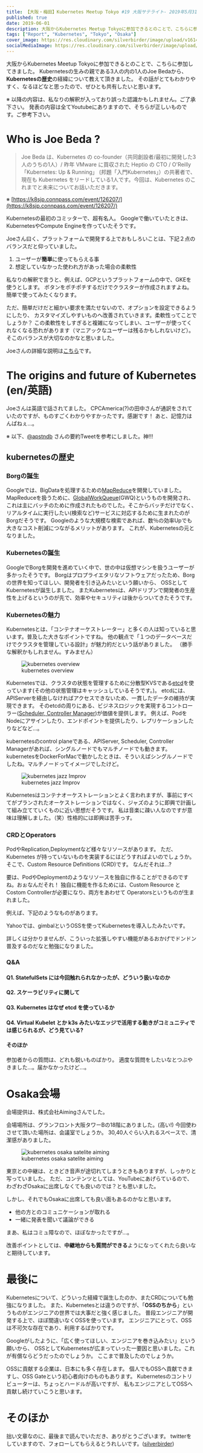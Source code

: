 ```yaml
---
title: 【大阪・梅田】Kubernetes Meetup Tokyo #19 大阪サテライト- 2019年5月31日参加レポート
published: true
date: 2019-06-01
description: 大阪からKubernetes Meetup Tokyoに参加できるとのことで、こちらに参加してきました。Kubernetesの生みの親である3人の内の1人のJoe Bedaから、Kubernetesの歴史の経緯について教えて頂きました。その話がとてもわかりやすく、なるほどなと思ったので、ぜひとも共有したいと思います。
tags: ["Report", "Kubernetes", "Tokyo", "Osaka"]
cover_image: https://res.cloudinary.com/silverbirder/image/upload/v1614428700/silver-birder.github.io/blog/kubernetes_osaka_satellite.png
socialMediaImage: https://res.cloudinary.com/silverbirder/image/upload/v1614428700/silver-birder.github.io/blog/kubernetes_osaka_satellite.png
---
```


大阪からKubernetes Meetup Tokyoに参加できるとのことで、こちらに参加してきました。
Kubernetesの生みの親である3人の内の1人のJoe Bedaから、**Kubernetesの歴史**の経緯について教えて頂きました。
その話がとてもわかりやすく、なるほどなと思ったので、ぜひとも共有したいと思います。

<ogp-me src="https://k8sjp-osaka.connpass.com/event/131981/"></ogp-me>

※ 以降の内容は、私なりの解釈が入っており誤った認識かもしれません。ご了承下さい。
発表の内容は全てYoutubeにありますので、そちらが正しいものです。ご参考下さい。

<o-embed src="https://www.youtube.com/watch?v=ETHGx8_Q-1k"></o-embed>

<!--  TODO: TOC -->

# Who is Joe Beda ?
> Joe Beda は、Kubernetes の co-founder（共同創設者/最初に開発した3人のうちの1人）/ 昨年 VMware に買収された Heptio の CTO / O'Reilly「Kubernetes: Up & Running」 (邦題「入門Kubernetes」）の共著者で、現在も Kubernetes をリードしている1人です。今回は、Kubernetes のこれまでと未来についてお話いただきます。

※ [https://k8sjp.connpass.com/event/126207/](https://k8sjp.connpass.com/event/126207/)

Kubernetesの最初のコミッターで、超有名人。
Googleで働いていたときは、KubernetesやCompute Engineを作っていたそうです。

Joeさん曰く、プラットフォームで開発する上でおもしろいことは、下記２点のバランスだと仰っていました。

1. ユーザーが**簡単**に使ってもらえる事
2. 想定していなかった使われ方があった場合の柔軟性

私なりの解釈で言うと、例えば、GCPというプラットフォームの中で、GKEを使うとします。
ボタンをポチポチするだけでクラスターが作成されますよね。簡単で使ってみたくなります。

ただ、簡単だけだと細かい要求を満たせないので、オプションを設定できるようにしたり、
カスタマイズしやすいものへ改善されていきます。柔軟性ってことでしょうか？
この柔軟性をしすぎると複雑になってしまい、ユーザーが使ってくれなくなる恐れがあります（マニアックなユーザーは残るかもしれないけど）。
そこのバランスが大切なのかなと思いました。

Joeさんの詳細な説明は[こちら](https://www.linkedin.com/in/jbeda)です。

# The origins and future of Kubernetes (en/英語)
Joeさんは英語で話されてました。
CPCAmerica(?)の田中さんが通訳をされていたのですが、ものすごくわかりやすかったです。感謝です！
あと、記憶力はんぱねぇ...。

<o-embed src="https://twitter.com/mumoshu/status/1134438272518635521?s=20" height="400px"></o-embed>

※ 以下、[@‏apstndb](https://twitter.com/apstndb) さんの要約Tweetを参考にしました。神!!!

<o-embed src="https://twitter.com/silverbirder/status/1134406467744804864?s=20" height="400px"></o-embed>

## kubernetesの歴史
### Borgの誕生
Googleでは、BigDataを処理するための[MapReduce](https://ja.wikipedia.org/wiki/MapReduce)を開発していました。
MapReduceを扱うために、[GlobalWorkQueue](https://www.slideshare.net/hasanveldstra/the-anatomy-of-the-google-architecture-fina-lv11/34-GWQ_Google_Workqueue_ulliBatch_SubmissionScheduler)(GWQ)というものを開発され、これは主にバッチのために作成されたものでした。そこからバッチだけでなく、リアルタイムに実行したい(検索など)サービスに対応するために生まれたのがBorgだそうです。
Googleのような大規模な検索であれば、数％の効率Upでも大きなコスト削減につながるメリットがあります。
これが、Kubernetesの元となりました。

### Kubernetesの誕生
GoogleでBorgを開発を進めていく中で、世の中は仮想マシンを扱うユーザーが多かったそうです。
Borgはプロプライエタリなソフトウェアだったため、Borgの世界を知ってほしい、開発者を引き込みたいという願いから、
OSSとしてKubernetesが誕生しました。
またKubernetesは、APIドリブンで開発者の生産性を上げるというのが先で、効率やセキュリティは後からついてきたそうです。

### Kubernetesの魅力
Kubernetesとは、「コンテナオーケストレーター」と多くの人は知っていると思います。普及した大きなポイントですね。
他の観点で「１つのデータベースだけでクラスタを管理している設計」が魅力的だという話がありました。
（勝手な解釈かもしれません。すみません）

<figure title="kubernetes overview">
<img alt="kubernetes overview" src="https://res.cloudinary.com/silverbirder/image/upload/v1614428761/silver-birder.github.io/blog/google_kubernetes_overview.png">
<figcaption>kubernetes overview</figcaption>
</figure>

Kubernetesでは、クラスタの状態を管理するために分散型KVSである[etcd](https://github.com/etcd-io/etcd)を使っています(その他の状態管理はキャッシュしているそうです。)。
etcdには、APIServerを経由しなければアクセスできないため、一貫したデータの維持が実現できます。
そのetcdの周りにある、ビジネスロジックを実現するコントローラー([Scheduler, Controller Manager](https://kubernetes.io/docs/concepts/overview/components/))が価値を提供します。
例えば、PodをNodeにアサインしたり、エンドポイントを提供したり、レプリケーションしたりなどなど...。

kubernetesのcontrol planeである、APIServer, Scheduler, Controller Managerがあれば、シングルノードでもマルチノードでも動きます。
kubernetesをDockerForMacで動かしたときは、そういえばシングルノードでしたね。マルチノードってイメージでしたけど。

<figure title="kubernetes jazz Improv">
<img alt="kubernetes jazz Improv" src="https://res.cloudinary.com/silverbirder/image/upload/v1614428854/silver-birder.github.io/blog/google_kubernetes_jazz_Improv.png">
<figcaption>kubernetes jazz Improv</figcaption>
</figure>

Kubernetesはコンテナオーケストレーションとよく言われますが、事前にすべてがプランされたオーケストレーションではなく、ジャズのように即興で計画して組み立てていくものに近い思想だそうです。
私は音楽に疎い人なのですが意味は理解しました。（笑）性格的には即興は苦手っす。

### CRDとOperators
PodやReplication,Deploymentなど様々なリソースがあります。
ただ、Kubernetes が持っていないものを実装するにはどうすればよいのでしょうか。
そこで、Custom Resource Definitions (CRD)です。
なんだそれは...?

<ogp-me src="https://kubernetes.io/docs/concepts/extend-kubernetes/api-extension/custom-resources/"></ogp-me>

<ogp-me src="https://qiita.com/cvusk/items/773e222e0971a5391a51"></ogp-me>

要は、PodやDeploymentのようなリソースを独自に作ることができるのですね。おぉなんだそれ！
独自に機能を作るためには、Custom Resource と Costom Controllerが必要になり、両方をあわせて
Operatorsというものが生まれました。

例えば、下記のようなものがあります。
<ogp-me src="https://github.com/oracle/mysql-operator"></ogp-me>

<ogp-me src="https://github.com/kubeflow/tf-operator"></ogp-me>

Yahooでは、gimbalというOSSを使ってKubernetesを導入したみたいです。
<ogp-me src="https://github.com/heptio/gimbal"></ogp-me>

<ogp-me src="https://techblog.yahoo.co.jp/advent-calendar-2018/oss-gimbal/"></ogp-me>

詳しくは分かりませんが、こういった拡張しやすい機能があるおかげでドンドン普及するのだなと勉強になりました。

### Q&A
#### Q1. StatefulSets には今回触れられなかったが、どういう扱いなのか

<o-embed src="https://twitter.com/apstndb/status/1134409892033261569?s=20" height="400px"></o-embed>

#### Q2. スケーラビリティに関して

<o-embed src="https://twitter.com/apstndb/status/1134410827627487232?s=20" height="400px"></o-embed>

#### Q3. Kubernetes はなぜ etcd を使っているか

<o-embed src="https://twitter.com/apstndb/status/1134411776009785345?s=20" height="400px"></o-embed>

<o-embed src="https://twitter.com/apstndb/status/1134412148237512705?s=20" height="400px"></o-embed>

<o-embed src="https://twitter.com/apstndb/status/1134412317439844352?s=20" height="400px"></o-embed>

#### Q4. Virtual Kubelet とか k3s みたいなエッジで活用する動きがコミュニティでは感じられるが、どう見ている?

<o-embed src="https://twitter.com/apstndb/status/1134413224839745536?s=20" height="500px"></o-embed>

<o-embed src="https://twitter.com/apstndb/status/1134413431316987904?s=20" height="500px"></o-embed>

#### そのほか

参加者からの質問は、どれも鋭いものばかり。
適度な質問をしたいなとつぶやきました...。届かなかったけど...。
<o-embed src="https://twitter.com/silverbirder/status/1134412867988480000?s=20" height="300px"></o-embed>

# Osaka会場
会場提供は、株式会社Aimingさんでした。

<ogp-me src="https://aiming-inc.com/ja/"></ogp-me>

会場場所は、グランフロント大阪タワーBの18階にありました。(高い!)
今回使わさせて頂いた場所は、会議室でしょうか。
30,40人ぐらい入れるスペースで、清潔感がありました。

<figure title="kubernetes osaka satelite aiming">
<img alt="kubernetes osaka satelite aiming" src="https://res.cloudinary.com/silverbirder/image/upload/v1614428802/silver-birder.github.io/blog/kubernetes_osaka_satelite_aiming.jpg">
<figcaption>kubernetes osaka satelite aiming</figcaption>
</figure>

東京との中継は、ときどき音声が途切れてしまうときもありますが、しっかりと写っていました。
ただ、コンテンツとしては、YouTubeにあげらているので、わざわざOsakaに出席しなくても良いのでは？とも思いました。

しかし、それでもOsakaに出席しても良い面もあるのかなと思います。

* 他の方とのコミュニケーションが取れる
* 一緒に発表を聞いて議論ができる

まあ、私はコミュ障なので、ほぼなかったですが...。

改善ポイントとしては、**中継地からも質問ができる**ようになってくれたら良いなと期待しています。

# 最後に
Kubernetesについて、どういった経緯で誕生したのか、またCRDについても勉強になりました。
また、Kubernetesとは違うのですが、「**OSSのちから**」というものがエンジニアの世界では大事だと強く感じました。
普段エンジニアが開発する上で、ほぼ間違いなくOSSを使っています。
エンジニアにとって、OSSは不可欠な存在であり、利用するばかりです。

Googleがしたように、「広く使ってほしい、エンジニアを巻き込みたい」という願いから、
OSSとしてKubernetesが広まっていった一要因と思いました。これが有償ならどうだったのでしょうか。
ここまで普及したのでしょうか。

OSSに貢献する企業は、日本にも多く存在します。
個人でもOSSへ貢献できますし、OSS Gateという初心者向けのものもあります。
Kubernetesのコントリビューターは、ちょっとハードルが高いですが、
私もエンジニアとしてOSSへ貢献し続けていこうと思います。

# そのほか
拙い文章なのに、最後まで読んでいただき、ありがとうございます。
twitterをしていますので、フォローしてもらえるとうれしいです。([silverbirder](https://twitter.com/silverbirder))
